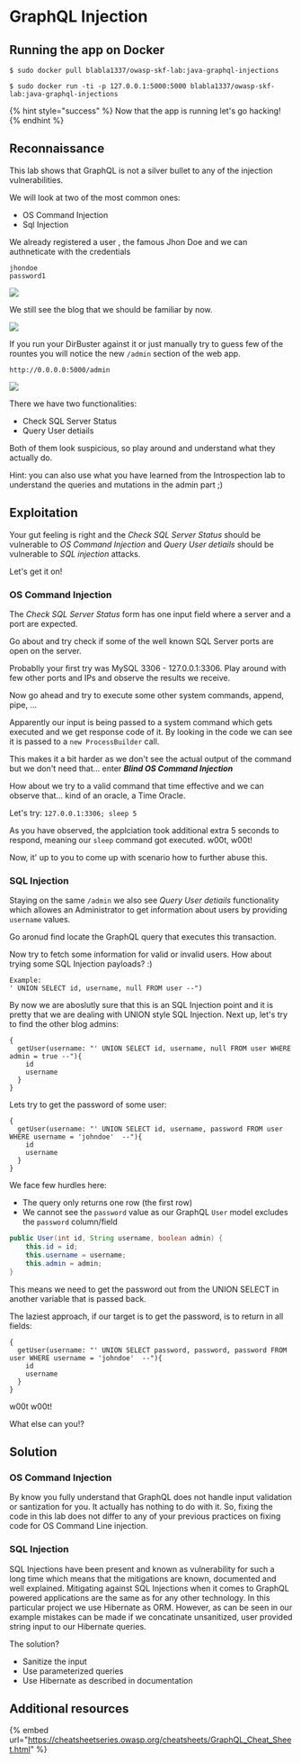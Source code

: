 # GraphQL Injection

## Running the app on Docker

```
$ sudo docker pull blabla1337/owasp-skf-lab:java-graphql-injections
```

```
$ sudo docker run -ti -p 127.0.0.1:5000:5000 blabla1337/owasp-skf-lab:java-graphql-injections
```

{% hint style="success" %}
Now that the app is running let's go hacking!
{% endhint %}

## Reconnaissance

This lab shows that GraphQL is not a silver bullet to any of the injection vulnerabilities.

We will look at two of the most common ones:

- OS Command Injection
- Sql Injection

We already registered a user , the famous Jhon Doe and we can authneticate with the credentials

```
jhondoe
password1
```

![](../../.gitbook/assets/java/GraphQL-Injection/1.png)

We still see the blog that we should be familiar by now.

![](../../.gitbook/assets/java/GraphQL-Injection/2.png)

If you run your DirBuster against it or just manually try to guess few of the rountes you will notice the new `/admin` section of the web app.

```
http://0.0.0.0:5000/admin

```

![](../../.gitbook/assets/java/GraphQL-Injection/3.png)

There we have two functionalities:

- Check SQL Server Status
- Query User detiails

Both of them look suspicious, so play around and understand what they actually do.

Hint: you can also use what you have learned from the Introspection lab to understand the queries and mutations in the admin part ;)

## Exploitation

Your gut feeling is right and the _Check SQL Server Status_ should be vulnerable to _OS Command Injection_ and _Query User detiails_ should be vulnerable to _SQL injection_ attacks.

Let's get it on!

### OS Command Injection

The _Check SQL Server Status_ form has one input field where a server and a port are expected.

Go about and try check if some of the well known SQL Server ports are open on the server.

Probablly your first try was MySQL 3306 - 127.0.0.1:3306. Play around with few other ports and IPs and observe the results we receive.

Now go ahead and try to execute some other system commands, append, pipe, ...

Apparently our input is being passed to a system command which gets executed and we get response code of it. By looking in the code we can see it is passed to a `new ProcessBuilder` call.

This makes it a bit harder as we don't see the actual output of the command but we don't need that... enter **_Blind OS Command Injection_**

How about we try to a valid command that time effective and we can observe that... kind of an oracle, a Time Oracle.

Let's try: `127.0.0.1:3306; sleep 5`

As you have observed, the applciation took additional extra 5 seconds to respond, meaning our `sleep` command got executed. w00t, w00t!

Now, it' up to you to come up with scenario how to further abuse this.

### SQL Injection

Staying on the same `/admin` we also see _Query User detiails_ functionality which allowes an Administrator to get information about users by providing `username` values.

Go aronud find locate the GraphQL query that executes this transaction.

Now try to fetch some information for valid or invalid users. How about trying some SQL Injection payloads? :)

```
Example:
' UNION SELECT id, username, null FROM user --")
```

By now we are aboslutly sure that this is an SQL Injection point and it is pretty that we are dealing with UNION style SQL Injection.
Next up, let's try to find the other blog admins:

```
{
  getUser(username: "' UNION SELECT id, username, null FROM user WHERE admin = true --"){
    id
    username
  }
}
```

Lets try to get the password of some user:

```
{
  getUser(username: "' UNION SELECT id, username, password FROM user WHERE username = 'johndoe'  --"){
    id
	username
  }
}
```

We face few hurdles here:

- The query only returns one row (the first row)
- We cannot see the `password` value as our GraphQL `User` model excludes the `password` column/field

```java
public User(int id, String username, boolean admin) {
    this.id = id;
    this.username = username;
    this.admin = admin;
}
```

This means we need to get the password out from the UNION SELECT in another variable that is passed back.

The laziest approach, if our target is to get the password, is to return in all fields:

```
{
  getUser(username: "' UNION SELECT password, password, password FROM user WHERE username = 'johndoe'  --"){
    id
    username
  }
}
```

w00t w00t!

What else can you!?

## Solution

### OS Command Injection

By know you fully understand that GraphQL does not handle input validation or santization for you. It actually has nothing to do with it. So, fixing the code in this lab does not differ to any of your previous practices on fixing code for OS Command Line injection.

### SQL Injection

SQL Injections have been present and known as vulnerability for such a long time which means that the mitigations are known, documented and well explained. Mitigating against SQL Injections when it comes to GraphQL powered applications are the same as for any other technology.
In this particular project we use Hibernate as ORM. However, as can be seen in our example mistakes can be made if we concatinate unsanitized, user provided string input to our Hibernate queries.

The solution?

- Sanitize the input
- Use parameterized queries
- Use Hibernate as described in documentation

## Additional resources

{% embed url="https://cheatsheetseries.owasp.org/cheatsheets/GraphQL_Cheat_Sheet.html" %}
